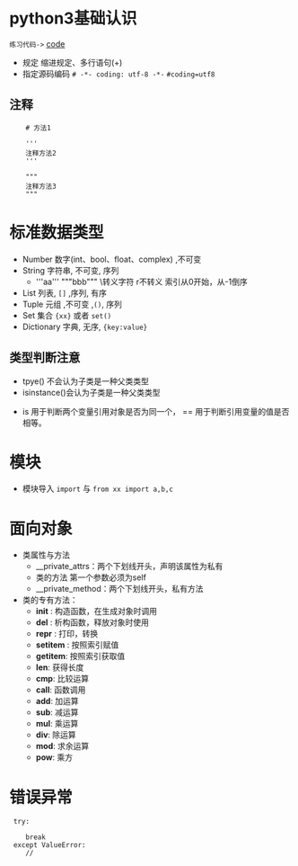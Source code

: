 # python3基础认识 

```练习代码->``` [code](https://github.com/xuegangliu/python)

* 规定 缩进规定、多行语句(+\)
* 指定源码编码
`# -*- coding: utf-8 -*-` `#coding=utf8  `

## 注释
```
    # 方法1
    
    '''
    注释方法2
    '''
    
    """
    注释方法3
    """
```

# 标准数据类型
- Number 数字(int、bool、float、complex) ,不可变 
- String 字符串, 不可变, 序列
    - '''aa''' """bbb"""  \转义字符 r不转义 索引从0开始，从-1倒序
- List 列表, `[]` ,序列, 有序
- Tuple 元组 ,不可变 ,`()`, 序列
- Set 集合 `{xx}` 或者 `set()`
- Dictionary 字典, 无序, `{key:value}`

## 类型判断注意
- tpye() 不会认为子类是一种父类类型
- isinstance()会认为子类是一种父类类型
* is 用于判断两个变量引用对象是否为同一个， == 用于判断引用变量的值是否相等。

# 模块
- 模块导入 `import` 与 `from xx import a,b,c`

# 面向对象
- 类属性与方法
  - __private_attrs：两个下划线开头，声明该属性为私有
  - 类的方法 第一个参数必须为self
  - __private_method：两个下划线开头，私有方法
- 类的专有方法：
  - __init__ : 构造函数，在生成对象时调用
  - __del__ : 析构函数，释放对象时使用
  - __repr__ : 打印，转换
  - __setitem__ : 按照索引赋值
  - __getitem__: 按照索引获取值
  - __len__: 获得长度
  - __cmp__: 比较运算
  - __call__: 函数调用
  - __add__: 加运算
  - __sub__: 减运算
  - __mul__: 乘运算
  - __div__: 除运算
  - __mod__: 求余运算
  - __pow__: 乘方

# 错误异常
```
 try:
    
    break
 except ValueError:
    //
```